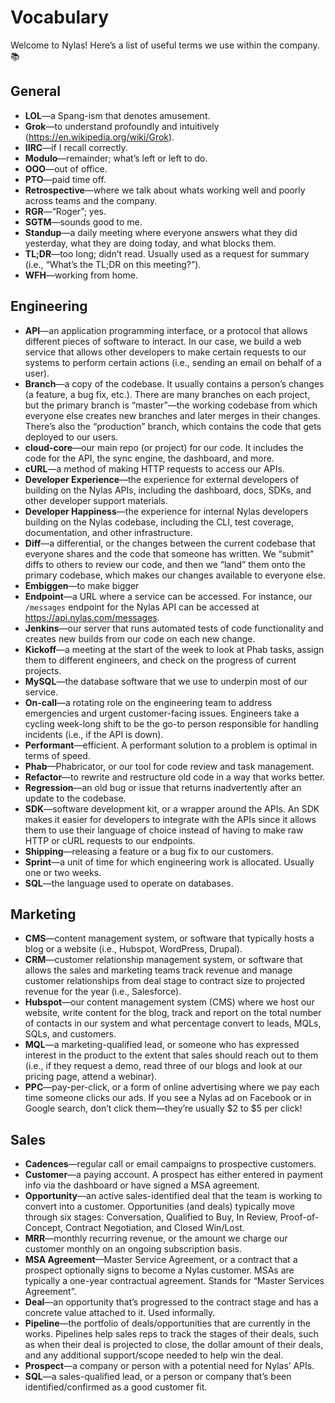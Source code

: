 # Vocabulary

Welcome to Nylas! Here’s a list of useful terms we use within the company. 📚 

## General
- **LOL**—a Spang-ism that denotes amusement.
- **Grok**—to understand profoundly and intuitively (https://en.wikipedia.org/wiki/Grok).
- **IIRC**—if I recall correctly.
- **Modulo**—remainder; what’s left or left to do.
- **OOO**—out of office.
- **PTO**—paid time off.
- **Retrospective**—where we talk about whats working well and poorly across teams and the company.
- **RGR**—“Roger”; yes.
- **SGTM**—sounds good to me.
- **Standup**—a daily meeting where everyone answers what they did yesterday, what they are doing today, and what blocks them.
- **TL;DR**—too long; didn’t read. Usually used as a request for summary (i.e., “What’s the TL;DR on this meeting?”).
- **WFH**—working from home.

## Engineering
- **API**—an application programming interface, or a protocol that allows different pieces of software to interact. In our case, we build a web service that allows other developers to make certain requests to our systems to perform certain actions (i.e., sending an email on behalf of a user).
- **Branch**—a copy of the codebase. It usually contains a person’s changes (a feature, a bug fix, etc.). There are many branches on each project, but the primary branch is “master”—the working codebase from which everyone else creates new branches and later merges in their changes. There’s also the “production” branch, which contains the code that gets deployed to our users.
- **cloud-core**—our main repo (or project) for our code. It includes the code for the API, the sync engine, the dashboard, and more.
- **cURL**—a method of making HTTP requests to access our APIs.
- **Developer Experience**—the experience for external developers of building on the Nylas APIs, including the dashboard, docs, SDKs, and other developer support materials.
- **Developer Happiness**—the experience for internal Nylas developers building on the Nylas codebase, including the CLI, test coverage, documentation, and other infrastructure.
- **Diff**—a differential, or the changes between the current codebase that everyone shares and the code that someone has written. We “submit” diffs to others to review our code, and then we “land” them onto the primary codebase, which makes our changes available to everyone else.
- **Embiggen**—to make bigger
- **Endpoint**—a URL where a service can be accessed. For instance, our `/messages` endpoint for the Nylas API can be accessed at https://api.nylas.com/messages.
- **Jenkins**—our server that runs automated tests of code functionality and creates new builds from our code on each new change.
- **Kickoff**—a meeting at the start of the week to look at Phab tasks, assign them to different engineers, and check on the progress of current projects.
- **MySQL**—the database software that we use to underpin most of our service.
- **On-call**—a rotating role on the engineering team to address emergencies and urgent customer-facing issues. Engineers take a cycling week-long shift to be the go-to person responsible for handling incidents (i.e., if the API is down).
- **Performant**—efficient. A performant solution to a problem is optimal in terms of speed.
- **Phab**—Phabricator, or our tool for code review and task management.
- **Refactor**—to rewrite and restructure old code in a way that works better.
- **Regression**—an old bug or issue that returns inadvertently after an update to the codebase.
- **SDK**—software development kit, or a wrapper around the APIs. An SDK makes it easier for developers to integrate with the APIs since it allows them to use their language of choice instead of having to make raw HTTP or cURL requests to our endpoints.
- **Shipping**—releasing a feature or a bug fix to our customers.
- **Sprint**—a unit of time for which engineering work is allocated. Usually one or two weeks.
- **SQL**—the language used to operate on databases.

## Marketing
- **CMS**—content management system, or software that typically hosts a blog or a website (i.e., Hubspot, WordPress, Drupal).
- **CRM**—customer relationship management system, or software that allows the sales and marketing teams track revenue and manage customer relationships from deal stage to contract size to projected revenue for the year (i.e., Salesforce).
- **Hubspot**—our content management system (CMS) where we host our website, write content for the blog, track and report on the total number of contacts in our system and what percentage convert to leads, MQLs, SQLs, and customers.
- **MQL**—a marketing-qualified lead, or someone who has expressed interest in the product to the extent that sales should reach out to them (i.e., if they request a demo, read three of our blogs and look at our pricing page, attend a webinar).
- **PPC**—pay-per-click, or a form of online advertising where we pay each time someone clicks our ads. If you see a Nylas ad on Facebook or in Google search, don’t click them—they’re usually $2 to $5 per click!

## Sales
- **Cadences**—regular call or email campaigns to prospective customers.
- **Customer**—a paying account. A prospect has either entered in payment info via the dashboard or have signed a MSA agreement.
- **Opportunity**—an active sales-identified deal that the team is working to convert into a customer. Opportunities (and deals) typically move through six stages: Conversation, Qualified to Buy, In Review, Proof-of-Concept, Contract Negotiation, and Closed Win/Lost.
- **MRR**—monthly recurring revenue, or the amount we charge our customer monthly on an ongoing subscription basis.
- **MSA Agreement**—Master Service Agreement, or a contract that a prospect optionally signs to become a Nylas customer. MSAs are typically a one-year contractual agreement. Stands for “Master Services Agreement”.
- **Deal**—an opportunity that’s progressed to the contract stage and has a concrete value attached to it. Used informally.
- **Pipeline**—the portfolio of deals/opportunities that are currently in the works. Pipelines help sales reps to track the stages of their deals, such as when their deal is projected to close, the dollar amount of their deals, and any additional support/scope needed to help win the deal.
- **Prospect**—a company or person with a potential need for Nylas’ APIs.
- **SQL**—a sales-qualified lead, or a person or company that’s been identified/confirmed as a good customer fit.
